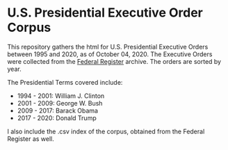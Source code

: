 # U.S. Presidential Executive Order Corpus

This repository gathers the html for U.S. Presidential Executive Orders between 1995 and 2020, as of October 04, 2020. 
The Executive Orders were collected from the [Federal Register](https://www.federalregister.gov/presidential-documents/executive-orders "Federal Register") archive. The orders are sorted by year.

The Presidential Terms covered include:  
- 1994 - 2001: William J. Clinton  
- 2001 - 2009: George W. Bush  
- 2009 - 2017: Barack Obama
- 2017 - 2020: Donald Trump  

I also include the .csv index of the corpus, obtained from the Federal Register as well. 
